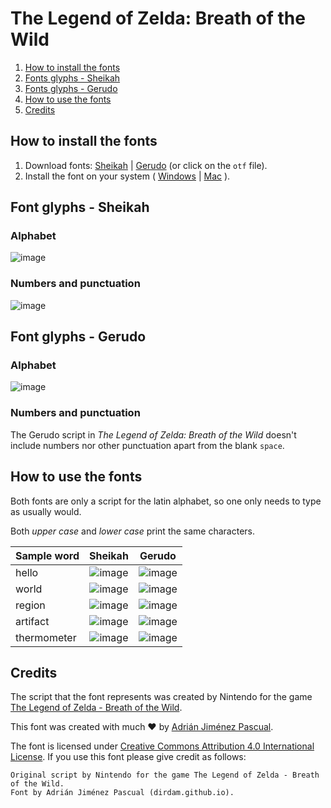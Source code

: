 # The Legend of Zelda: Breath of the Wild

1. [How to install the fonts](#how-to-install-the-fonts)
2. [Fonts glyphs - Sheikah](#font-glyphs---sheikah)
2. [Fonts glyphs - Gerudo](#font-glyphs---gerudo)
3. [How to use the fonts](#how-to-use-the-fonts)
4. [Credits](#credits)

## How to install the fonts

1. Download fonts: [Sheikah](https://github.com/dirdam/fonts/raw/main/zelda/Sheikah.otf) | [Gerudo](https://github.com/dirdam/fonts/raw/main/zelda/Gerudo.otf) (or click on the `otf` file).
2. Install the font on your system ( [Windows](https://support.microsoft.com/en-us/office/add-a-font-b7c5f17c-4426-4b53-967f-455339c564c1) | [Mac](https://support.apple.com/en-us/HT201749) ).

## Font glyphs - Sheikah

### Alphabet

![image](https://user-images.githubusercontent.com/20274494/216272512-c00b1267-bd8d-4a58-a578-f663ac360881.png)

### Numbers and punctuation

![image](https://user-images.githubusercontent.com/20274494/216272888-a1b8c5eb-abcc-4f0c-83f6-5f978ad4cf3f.png)

## Font glyphs - Gerudo

### Alphabet

![image](https://user-images.githubusercontent.com/20274494/235613744-bbf5c428-dc1a-43dd-a79a-4e7d227fc1ee.png)

### Numbers and punctuation

The Gerudo script in _The Legend of Zelda: Breath of the Wild_ doesn't include numbers nor other punctuation apart from the blank `space`.

## How to use the fonts

Both fonts are only a script for the latin alphabet, so one only needs to type as usually would.

Both _upper case_ and _lower case_ print the same characters.

|Sample word|Sheikah|Gerudo|
|-|:-:|:-:|
|hello|![image](https://user-images.githubusercontent.com/20274494/216273990-24806802-e743-455a-9485-b209d7f70ec5.png)|![image](https://user-images.githubusercontent.com/20274494/235614781-003329ac-014c-4046-a504-ed330d5d14f5.png)|
|world|![image](https://user-images.githubusercontent.com/20274494/216274277-ffd9ad77-6579-4a18-afb0-692d918e4ef5.png)|![image](https://user-images.githubusercontent.com/20274494/235614875-c9bf777f-0885-4c56-a0a6-72209e9a6348.png)|
|region|![image](https://user-images.githubusercontent.com/20274494/216274381-258d72e6-ce3c-4c9b-8c56-4c328a221bac.png)|![image](https://user-images.githubusercontent.com/20274494/235614938-b88e0175-5029-4ee4-aad5-3774a1149dda.png)|
|artifact|![image](https://user-images.githubusercontent.com/20274494/216274510-8b0b704a-772f-4a83-abed-b69c9b906d69.png)|![image](https://user-images.githubusercontent.com/20274494/235615000-5207a3e9-23be-4eca-ba1b-e4cba41ce47b.png)|
|thermometer|![image](https://user-images.githubusercontent.com/20274494/216274622-e35d7751-9ea3-4c1b-ad5c-de74696c8714.png)|![image](https://user-images.githubusercontent.com/20274494/235615059-8b16fc8d-a33d-4388-9291-65d9b5085b24.png)|

## Credits

The script that the font represents was created by Nintendo for the game [The Legend of Zelda - Breath of the Wild](https://www.zelda.com/breath-of-the-wild/).

This font was created with much :heart: by [Adrián Jiménez Pascual](https://dirdam.github.io/).

The font is licensed under [Creative Commons Attribution 4.0 International License](https://creativecommons.org/licenses/by/4.0/). If you use this font please give credit as follows:
```
Original script by Nintendo for the game The Legend of Zelda - Breath of the Wild.
Font by Adrián Jiménez Pascual (dirdam.github.io).
```
